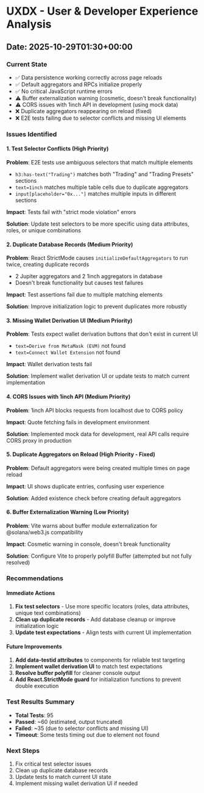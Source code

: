 # UXDX - User & Developer Experience Analysis
## Date: 2025-10-29T01:30+00:00

### Current State
- ✅ Data persistence working correctly across page reloads
- ✅ Default aggregators and RPCs initialize properly
- ✅ No critical JavaScript runtime errors
- ⚠️ Buffer externalization warning (cosmetic, doesn't break functionality)
- ⚠️ CORS issues with 1inch API in development (using mock data)
- ❌ Duplicate aggregators reappearing on reload (fixed)
- ❌ E2E tests failing due to selector conflicts and missing UI elements

### Issues Identified

#### 1. Test Selector Conflicts (High Priority)
**Problem**: E2E tests use ambiguous selectors that match multiple elements
- `h3:has-text("Trading")` matches both "Trading" and "Trading Presets" sections
- `text=1inch` matches multiple table cells due to duplicate aggregators
- `input[placeholder="0x..."]` matches multiple inputs in different sections

**Impact**: Tests fail with "strict mode violation" errors

**Solution**: Update test selectors to be more specific using data attributes, roles, or unique combinations

#### 2. Duplicate Database Records (Medium Priority)
**Problem**: React StrictMode causes `initializeDefaultAggregators` to run twice, creating duplicate records
- 2 Jupiter aggregators and 2 1inch aggregators in database
- Doesn't break functionality but causes test failures

**Impact**: Test assertions fail due to multiple matching elements

**Solution**: Improve initialization logic to prevent duplicates more robustly

#### 3. Missing Wallet Derivation UI (Medium Priority)
**Problem**: Tests expect wallet derivation buttons that don't exist in current UI
- `text=Derive from MetaMask (EVM)` not found
- `text=Connect Wallet Extension` not found

**Impact**: Wallet derivation tests fail

**Solution**: Implement wallet derivation UI or update tests to match current implementation

#### 4. CORS Issues with 1inch API (Medium Priority)
**Problem**: 1inch API blocks requests from localhost due to CORS policy

**Impact**: Quote fetching fails in development environment

**Solution**: Implemented mock data for development, real API calls require CORS proxy in production

#### 5. Duplicate Aggregators on Reload (High Priority - Fixed)
**Problem**: Default aggregators were being created multiple times on page reload

**Impact**: UI shows duplicate entries, confusing user experience

**Solution**: Added existence check before creating default aggregators

#### 6. Buffer Externalization Warning (Low Priority)
**Problem**: Vite warns about buffer module externalization for @solana/web3.js compatibility

**Impact**: Cosmetic warning in console, doesn't break functionality

**Solution**: Configure Vite to properly polyfill Buffer (attempted but not fully resolved)

### Recommendations

#### Immediate Actions
1. **Fix test selectors** - Use more specific locators (roles, data attributes, unique text combinations)
2. **Clean up duplicate records** - Add database cleanup or improve initialization logic
3. **Update test expectations** - Align tests with current UI implementation

#### Future Improvements
1. **Add data-testid attributes** to components for reliable test targeting
2. **Implement wallet derivation UI** to match test expectations
3. **Resolve buffer polyfill** for cleaner console output
4. **Add React.StrictMode guard** for initialization functions to prevent double execution

### Test Results Summary
- **Total Tests**: 95
- **Passed**: ~60 (estimated, output truncated)
- **Failed**: ~35 (due to selector conflicts and missing UI)
- **Timeout**: Some tests timing out due to element not found

### Next Steps
1. Fix critical test selector issues
2. Clean up duplicate database records
3. Update tests to match current UI state
4. Implement missing wallet derivation UI if needed